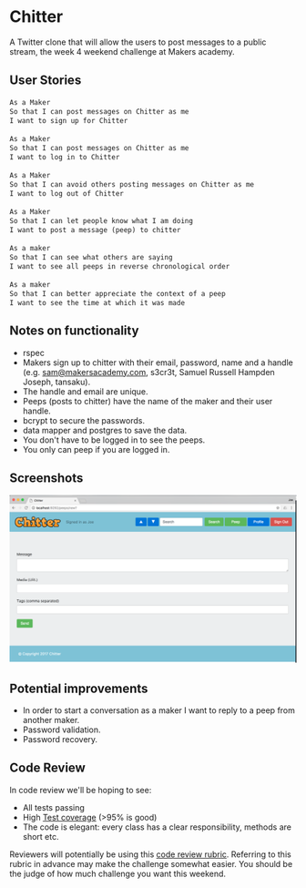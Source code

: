 Chitter
=======

A Twitter clone that will allow the users to post messages to a public stream, the week 4 weekend challenge at Makers academy.

User Stories
-------

```
As a Maker
So that I can post messages on Chitter as me
I want to sign up for Chitter

As a Maker
So that I can post messages on Chitter as me
I want to log in to Chitter

As a Maker
So that I can avoid others posting messages on Chitter as me
I want to log out of Chitter

As a Maker
So that I can let people know what I am doing  
I want to post a message (peep) to chitter

As a maker
So that I can see what others are saying  
I want to see all peeps in reverse chronological order

As a maker
So that I can better appreciate the context of a peep
I want to see the time at which it was made
```

Notes on functionality
------

* rspec
* Makers sign up to chitter with their email, password, name and a handle (e.g. sam@makersacademy.com, s3cr3t, Samuel Russell Hampden Joseph, tansaku).
* The handle and email are unique.
* Peeps (posts to chitter) have the name of the maker and their user handle.
* bcrypt to secure the passwords.
* data mapper and postgres to save the data.
* You don't have to be logged in to see the peeps.
* You only can peep if you are logged in.

Screenshots
-----------
![Alt text](/screenshots/chitter_peep_1.png)

Potential improvements
-----
* In order to start a conversation as a maker I want to reply to a peep from another maker.
* Password validation.
* Password recovery.

Code Review
-----------

In code review we'll be hoping to see:

* All tests passing
* High [Test coverage](https://github.com/makersacademy/course/blob/master/pills/test_coverage.md) (>95% is good)
* The code is elegant: every class has a clear responsibility, methods are short etc.

Reviewers will potentially be using this [code review rubric](docs/review.md).  Referring to this rubric in advance may make the challenge somewhat easier.  You should be the judge of how much challenge you want this weekend.
